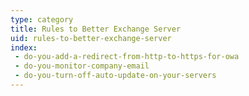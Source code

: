 ```yaml
---
type: category
title: Rules to Better Exchange Server
uid: rules-to-better-exchange-server
index:
 - do-you-add-a-redirect-from-http-to-https-for-owa
 - do-you-monitor-company-email
 - do-you-turn-off-auto-update-on-your-servers
---
```




